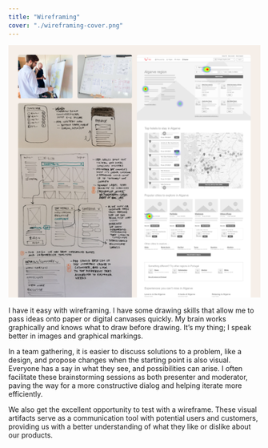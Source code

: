 ```yaml
---
title: "Wireframing"
cover: "./wireframing-cover.png"
---
```

![Compilation of wireframe scans. The first two are photos captured from a live whiteboarding session. The third is a sketched wireframe, and the last is a digital wireframe of a travel website referencing locations and hotels.](./wireframing.png)

I have it easy with wireframing. I have some drawing skills that allow me to pass ideas onto paper or digital canvases quickly. My brain works graphically and knows what to draw before drawing. It’s my thing; I speak better in images and graphical markings.

In a team gathering, it is easier to discuss solutions to a problem, like a design, and propose changes when the starting point is also visual. Everyone has a say in what they see, and possibilities can arise. I often facilitate these brainstorming sessions as both presenter and moderator, paving the way for a more constructive dialog and helping iterate more efficiently.

We also get the excellent opportunity to test with a wireframe. These visual artifacts serve as a communication tool with potential users and customers, providing us with a better understanding of what they like or dislike about our products.